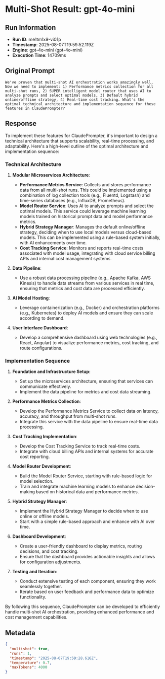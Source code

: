 # Multi-Shot Result: gpt-4o-mini

## Run Information
- **Run ID**: me1tm1x9-vi01p
- **Timestamp**: 2025-08-07T19:59:52.119Z
- **Engine**: gpt-4o-mini (gpt-4o-mini)
- **Execution Time**: 14709ms

## Original Prompt
```
We've proven that multi-shot AI orchestration works amazingly well. Now we need to implement: 1) Performance metrics collection for all multi-shot runs, 2) SUPER intelligent model router that uses AI to analyze prompts and select optimal models, 3) Default hybrid online/offline strategy, 4) Real-time cost tracking. What's the optimal technical architecture and implementation sequence for these features in ClaudePrompter?
```

## Response
To implement these features for ClaudePrompter, it's important to design a technical architecture that supports scalability, real-time processing, and adaptability. Here's a high-level outline of the optimal architecture and implementation sequence:

### Technical Architecture

1. **Modular Microservices Architecture**: 
   - **Performance Metrics Service**: Collects and stores performance data from all multi-shot runs. This could be implemented using a combination of log collection tools (e.g., Fluentd, Logstash) and time-series databases (e.g., InfluxDB, Prometheus).
   - **Model Router Service**: Uses AI to analyze prompts and select the optimal models. This service could leverage machine learning models trained on historical prompt data and model performance metrics.
   - **Hybrid Strategy Manager**: Manages the default online/offline strategy, deciding when to use local models versus cloud-based models. This can be implemented using a rule-based system initially, with AI enhancements over time.
   - **Cost Tracking Service**: Monitors and reports real-time costs associated with model usage, integrating with cloud service billing APIs and internal cost management systems.

2. **Data Pipeline**:
   - Use a robust data processing pipeline (e.g., Apache Kafka, AWS Kinesis) to handle data streams from various services in real time, ensuring that metrics and cost data are processed efficiently.

3. **AI Model Hosting**:
   - Leverage containerization (e.g., Docker) and orchestration platforms (e.g., Kubernetes) to deploy AI models and ensure they can scale according to demand.

4. **User Interface Dashboard**:
   - Develop a comprehensive dashboard using web technologies (e.g., React, Angular) to visualize performance metrics, cost tracking, and route configurations.

### Implementation Sequence

1. **Foundation and Infrastructure Setup**:
   - Set up the microservices architecture, ensuring that services can communicate effectively.
   - Implement the data pipeline for metrics and cost data streaming.

2. **Performance Metrics Collection**:
   - Develop the Performance Metrics Service to collect data on latency, accuracy, and throughput from multi-shot runs.
   - Integrate this service with the data pipeline to ensure real-time data processing.

3. **Cost Tracking Implementation**:
   - Develop the Cost Tracking Service to track real-time costs.
   - Integrate with cloud billing APIs and internal systems for accurate cost reporting.

4. **Model Router Development**:
   - Build the Model Router Service, starting with rule-based logic for model selection.
   - Train and integrate machine learning models to enhance decision-making based on historical data and performance metrics.

5. **Hybrid Strategy Manager**:
   - Implement the Hybrid Strategy Manager to decide when to use online or offline models.
   - Start with a simple rule-based approach and enhance with AI over time.

6. **Dashboard Development**:
   - Create a user-friendly dashboard to display metrics, routing decisions, and cost tracking.
   - Ensure that the dashboard provides actionable insights and allows for configuration adjustments.

7. **Testing and Iteration**:
   - Conduct extensive testing of each component, ensuring they work seamlessly together.
   - Iterate based on user feedback and performance data to optimize functionality.

By following this sequence, ClaudePrompter can be developed to efficiently handle multi-shot AI orchestration, providing enhanced performance and cost management capabilities.



## Metadata
```json
{
  "multishot": true,
  "runs": 1,
  "timestamp": "2025-08-07T19:59:28.616Z",
  "temperature": 0.7,
  "maxTokens": 4000
}
```
